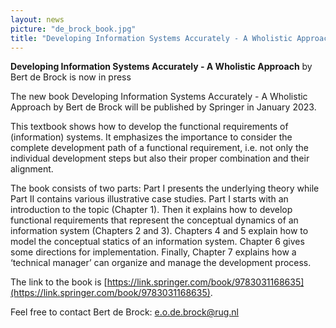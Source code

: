 ```yaml
---
layout: news
picture: "de_brock_book.jpg"
title: "Developing Information Systems Accurately - A Wholistic Approach by Bert de Brock is now in press"
---
```


__Developing Information Systems Accurately - A Wholistic Approach__ by Bert de Brock is now in press

The new book Developing Information Systems Accurately - A Wholistic Approach by Bert de Brock will be published by Springer in January 2023.

This textbook shows how to develop the functional requirements of (information) systems. It emphasizes the importance to consider the complete development path of a functional requirement, i.e. not only the individual development steps but also their proper combination and their alignment.

The book consists of two parts: Part I presents the underlying theory while Part II contains various illustrative case studies. Part I starts with an introduction to the topic (Chapter 1). Then it explains how to develop functional requirements that represent the conceptual dynamics of an information system (Chapters 2 and 3). Chapters 4 and 5 explain how to model the conceptual statics of an information system. Chapter 6 gives some directions for implementation. Finally, Chapter 7 explains how a ‘technical manager’ can organize and manage the development process.

The link to the book is [https://link.springer.com/book/9783031168635](https://link.springer.com/book/9783031168635).

Feel free to contact Bert de Brock: e.o.de.brock@rug.nl